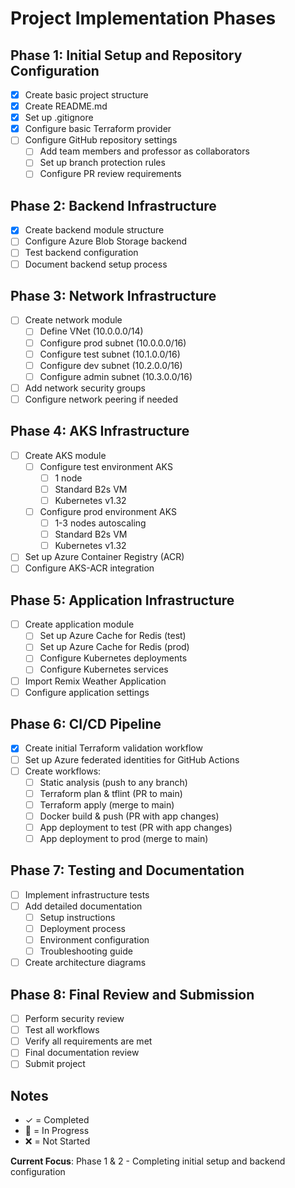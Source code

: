 # Project Implementation Phases

## Phase 1: Initial Setup and Repository Configuration
- [x] Create basic project structure
- [x] Create README.md
- [x] Set up .gitignore
- [x] Configure basic Terraform provider
- [ ] Configure GitHub repository settings
  - [ ] Add team members and professor as collaborators
  - [ ] Set up branch protection rules
  - [ ] Configure PR review requirements

## Phase 2: Backend Infrastructure
- [x] Create backend module structure
- [ ] Configure Azure Blob Storage backend
- [ ] Test backend configuration
- [ ] Document backend setup process

## Phase 3: Network Infrastructure
- [ ] Create network module
  - [ ] Define VNet (10.0.0.0/14)
  - [ ] Configure prod subnet (10.0.0.0/16)
  - [ ] Configure test subnet (10.1.0.0/16)
  - [ ] Configure dev subnet (10.2.0.0/16)
  - [ ] Configure admin subnet (10.3.0.0/16)
- [ ] Add network security groups
- [ ] Configure network peering if needed

## Phase 4: AKS Infrastructure
- [ ] Create AKS module
  - [ ] Configure test environment AKS
    - [ ] 1 node
    - [ ] Standard B2s VM
    - [ ] Kubernetes v1.32
  - [ ] Configure prod environment AKS
    - [ ] 1-3 nodes autoscaling
    - [ ] Standard B2s VM
    - [ ] Kubernetes v1.32
- [ ] Set up Azure Container Registry (ACR)
- [ ] Configure AKS-ACR integration

## Phase 5: Application Infrastructure
- [ ] Create application module
  - [ ] Set up Azure Cache for Redis (test)
  - [ ] Set up Azure Cache for Redis (prod)
  - [ ] Configure Kubernetes deployments
  - [ ] Configure Kubernetes services
- [ ] Import Remix Weather Application
- [ ] Configure application settings

## Phase 6: CI/CD Pipeline
- [x] Create initial Terraform validation workflow
- [ ] Set up Azure federated identities for GitHub Actions
- [ ] Create workflows:
  - [ ] Static analysis (push to any branch)
  - [ ] Terraform plan & tflint (PR to main)
  - [ ] Terraform apply (merge to main)
  - [ ] Docker build & push (PR with app changes)
  - [ ] App deployment to test (PR with app changes)
  - [ ] App deployment to prod (merge to main)

## Phase 7: Testing and Documentation
- [ ] Implement infrastructure tests
- [ ] Add detailed documentation
  - [ ] Setup instructions
  - [ ] Deployment process
  - [ ] Environment configuration
  - [ ] Troubleshooting guide
- [ ] Create architecture diagrams

## Phase 8: Final Review and Submission
- [ ] Perform security review
- [ ] Test all workflows
- [ ] Verify all requirements are met
- [ ] Final documentation review
- [ ] Submit project

## Notes
- ✓ = Completed
- 🚧 = In Progress
- ❌ = Not Started

**Current Focus**: Phase 1 & 2 - Completing initial setup and backend configuration
